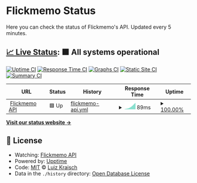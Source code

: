 # Flickmemo Status

Here you can check the status of Flickmemo's API. Updated every 5 minutes.

## [📈 Live Status](https://LuizKraisch.github.io/flickmemo-status): <!--live status--> **🟩 All systems operational**

[![Uptime CI](https://github.com/LuizKraisch/flickmemo-status/workflows/Uptime%20CI/badge.svg)](https://github.com/LuizKraisch/flickmemo-status/actions?query=workflow%3A%22Uptime+CI%22)
[![Response Time CI](https://github.com/LuizKraisch/flickmemo-status/workflows/Response%20Time%20CI/badge.svg)](https://github.com/LuizKraisch/flickmemo-status/actions?query=workflow%3A%22Response+Time+CI%22)
[![Graphs CI](https://github.com/LuizKraisch/flickmemo-status/workflows/Graphs%20CI/badge.svg)](https://github.com/LuizKraisch/flickmemo-status/actions?query=workflow%3A%22Graphs+CI%22)
[![Static Site CI](https://github.com/LuizKraisch/flickmemo-status/workflows/Static%20Site%20CI/badge.svg)](https://github.com/LuizKraisch/flickmemo-status/actions?query=workflow%3A%22Static+Site+CI%22)
[![Summary CI](https://github.com/LuizKraisch/flickmemo-status/workflows/Summary%20CI/badge.svg)](https://github.com/LuizKraisch/flickmemo-status/actions?query=workflow%3A%22Summary+CI%22)

| URL | Status | History | Response Time | Uptime |
| --- | ------ | ------- | ------------- | ------ |
| <img alt="" src="https://icons.duckduckgo.com/ip3/24.144.88.242.ico" height="13"> [Flickmemo API](http://24.144.88.242/) | 🟩 Up | [flickmemo-api.yml](https://github.com/LuizKraisch/flickmemo-status/commits/HEAD/history/flickmemo-api.yml) | <details><summary><img alt="Response time graph" src="./graphs/flickmemo-api/response-time-week.png" height="20"> 89ms</summary><br><a href="https://LuizKraisch.github.io/flickmemo-status/history/flickmemo-api"><img alt="Response time 89" src="https://img.shields.io/endpoint?url=https%3A%2F%2Fraw.githubusercontent.com%2FLuizKraisch%2Fflickmemo-status%2FHEAD%2Fapi%2Fflickmemo-api%2Fresponse-time.json"></a><br><a href="https://LuizKraisch.github.io/flickmemo-status/history/flickmemo-api"><img alt="24-hour response time 89" src="https://img.shields.io/endpoint?url=https%3A%2F%2Fraw.githubusercontent.com%2FLuizKraisch%2Fflickmemo-status%2FHEAD%2Fapi%2Fflickmemo-api%2Fresponse-time-day.json"></a><br><a href="https://LuizKraisch.github.io/flickmemo-status/history/flickmemo-api"><img alt="7-day response time 89" src="https://img.shields.io/endpoint?url=https%3A%2F%2Fraw.githubusercontent.com%2FLuizKraisch%2Fflickmemo-status%2FHEAD%2Fapi%2Fflickmemo-api%2Fresponse-time-week.json"></a><br><a href="https://LuizKraisch.github.io/flickmemo-status/history/flickmemo-api"><img alt="30-day response time 89" src="https://img.shields.io/endpoint?url=https%3A%2F%2Fraw.githubusercontent.com%2FLuizKraisch%2Fflickmemo-status%2FHEAD%2Fapi%2Fflickmemo-api%2Fresponse-time-month.json"></a><br><a href="https://LuizKraisch.github.io/flickmemo-status/history/flickmemo-api"><img alt="1-year response time 89" src="https://img.shields.io/endpoint?url=https%3A%2F%2Fraw.githubusercontent.com%2FLuizKraisch%2Fflickmemo-status%2FHEAD%2Fapi%2Fflickmemo-api%2Fresponse-time-year.json"></a></details> | <details><summary><a href="https://LuizKraisch.github.io/flickmemo-status/history/flickmemo-api">100.00%</a></summary><a href="https://LuizKraisch.github.io/flickmemo-status/history/flickmemo-api"><img alt="All-time uptime 100.00%" src="https://img.shields.io/endpoint?url=https%3A%2F%2Fraw.githubusercontent.com%2FLuizKraisch%2Fflickmemo-status%2FHEAD%2Fapi%2Fflickmemo-api%2Fuptime.json"></a><br><a href="https://LuizKraisch.github.io/flickmemo-status/history/flickmemo-api"><img alt="24-hour uptime 100.00%" src="https://img.shields.io/endpoint?url=https%3A%2F%2Fraw.githubusercontent.com%2FLuizKraisch%2Fflickmemo-status%2FHEAD%2Fapi%2Fflickmemo-api%2Fuptime-day.json"></a><br><a href="https://LuizKraisch.github.io/flickmemo-status/history/flickmemo-api"><img alt="7-day uptime 100.00%" src="https://img.shields.io/endpoint?url=https%3A%2F%2Fraw.githubusercontent.com%2FLuizKraisch%2Fflickmemo-status%2FHEAD%2Fapi%2Fflickmemo-api%2Fuptime-week.json"></a><br><a href="https://LuizKraisch.github.io/flickmemo-status/history/flickmemo-api"><img alt="30-day uptime 100.00%" src="https://img.shields.io/endpoint?url=https%3A%2F%2Fraw.githubusercontent.com%2FLuizKraisch%2Fflickmemo-status%2FHEAD%2Fapi%2Fflickmemo-api%2Fuptime-month.json"></a><br><a href="https://LuizKraisch.github.io/flickmemo-status/history/flickmemo-api"><img alt="1-year uptime 100.00%" src="https://img.shields.io/endpoint?url=https%3A%2F%2Fraw.githubusercontent.com%2FLuizKraisch%2Fflickmemo-status%2FHEAD%2Fapi%2Fflickmemo-api%2Fuptime-year.json"></a></details>

<!--end: status pages-->

[**Visit our status website →**](https://LuizKraisch.github.io/flickmemo-status)

## 📄 License

- Watching: [Flickmemo API]([https://github.com/upptime/upptime](https://github.com/LuizKraisch/flickmemo-api))
- Powered by: [Upptime](https://github.com/upptime/upptime)
- Code: [MIT](./LICENSE) © [Luiz Kraisch](https://www.behance.net/luizkraisch)
- Data in the `./history` directory: [Open Database License](https://opendatacommons.org/licenses/odbl/1-0/)
